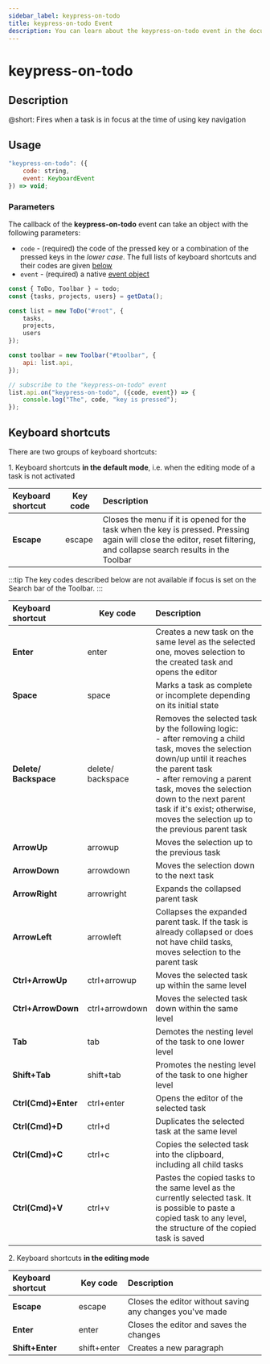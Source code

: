 ```yaml
---
sidebar_label: keypress-on-todo
title: keypress-on-todo Event
description: You can learn about the keypress-on-todo event in the documentation of the DHTMLX JavaScript To Do List library. Browse developer guides and API reference, try out code examples and live demos, and download a free 30-day evaluation version of DHTMLX To Do List.
---
```


# keypress-on-todo

## Description

@short: Fires when a task is in focus at the time of using key navigation

## Usage

~~~js
"keypress-on-todo": ({
    code: string,
    event: KeyboardEvent
}) => void;
~~~

### Parameters

The callback of the **keypress-on-todo** event can take an object with the following parameters:

- `code` - (required) the code of the pressed key or a combination of the pressed keys in the *lower case*. The full lists of keyboard shortcuts and their codes are given [below](#keyboard-shortcuts)
- `event` - (required) a native [event object](https://developer.mozilla.org/en-US/docs/Web/API/KeyboardEvent) 

~~~js {15-17}
const { ToDo, Toolbar } = todo;
const {tasks, projects, users} = getData();

const list = new ToDo("#root", {
	tasks,
    projects,
    users
});

const toolbar = new Toolbar("#toolbar", {
	api: list.api,
});

// subscribe to the "keypress-on-todo" event
list.api.on("keypress-on-todo", ({code, event}) => {
    console.log("The", code, "key is pressed"); 
});
~~~ 

## Keyboard shortcuts 

There are two groups of keyboard shortcuts:

1\. Keyboard shortcuts **in the default mode**, i.e. when the editing mode of a task is not activated

| Keyboard shortcut   |Key code| Description                                                          |
| :--------- |--| :------------------------------------------------------------------- |
| **Escape** |escape| Closes the menu if it is opened for the task when the key is pressed. Pressing again will close the editor, reset filtering, and collapse search results in the Toolbar|

:::tip
The key codes described below are not available if focus is set on the Search bar of the Toolbar.
:::

| Keyboard shortcut   |Key code| Description                                                          |
| :--------- |--| :------------------------------------------------------------------- |
| **Enter** |enter| Creates a new task on the same level as the selected one, moves selection to the created task and opens the editor |
| **Space** |space| Marks a task as complete or incomplete depending on its initial state |
| **Delete/<br>Backspace** |delete/<br>backspace | Removes the selected task by the following logic:<br> - after removing a child task, moves the selection down/up until it reaches the parent task <br>- after removing a parent task, moves the selection down to the next parent task if it's exist; otherwise, moves the selection up to the previous parent task |
| **ArrowUp** |arrowup| Moves the selection up to the previous task |
| **ArrowDown** |arrowdown| Moves the selection down to the next task |
| **ArrowRight** |arrowright| Expands the collapsed parent task |
| **ArrowLeft** |arrowleft| Collapses the expanded parent task. If the task is already collapsed or does not have child tasks, moves selection to the parent task | 
| **Ctrl+ArrowUp** |ctrl+arrowup| Moves the selected task up within the same level |
| **Ctrl+ArrowDown** |ctrl+arrowdown| Moves the selected task down within the same level | 
| **Tab** |tab| Demotes the nesting level of the task to one lower level |
| **Shift+Tab** |shift+tab| Promotes the nesting level of the task to one higher level|
| **Ctrl(Cmd)+Enter** |ctrl+enter| Opens the editor of the selected task |
| **Ctrl(Cmd)+D** |ctrl+d| Duplicates the selected task at the same level |
| **Ctrl(Cmd)+C** |ctrl+c| Copies the selected task into the clipboard, including all child tasks |
| **Ctrl(Cmd)+V** |ctrl+v| Pastes the copied tasks to the same level as the currently selected task. It is possible to paste a copied task to any level, the structure of the copied task is saved |

2\. Keyboard shortcuts **in the editing mode**

| Keyboard shortcut |Key code| Description |
| :---------------- |--| :---------- |
| **Escape** |escape| Closes the editor without saving any changes you've made |
| **Enter** |enter| Closes the editor and saves the changes |
| **Shift+Enter** |shift+enter| Creates a new paragraph |
 